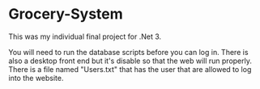 # Grocery-System
This was my individual final project for .Net 3.

You will need to run the database scripts before you can log in. There is also 
a desktop front end but it's disable so that the web will run properly. There is
a file named "Users.txt" that has the user that are allowed to log into the website.
